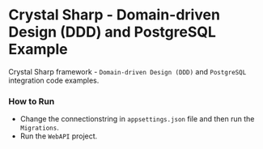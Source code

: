 # Crystal Sharp - Domain-driven Design (DDD) and PostgreSQL Example
Crystal Sharp framework - `Domain-driven Design (DDD)` and `PostgreSQL` integration code examples.


### How to Run

* Change the connectionstring in `appsettings.json` file and then run the `Migrations`.
* Run the `WebAPI` project.

